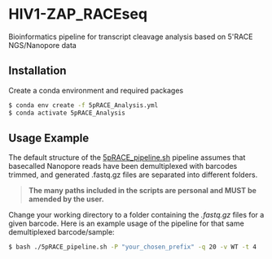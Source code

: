 # HIV1-ZAP_RACEseq
Bioinformatics pipeline for transcript cleavage analysis based on 5'RACE NGS/Nanopore data

## Installation
Create a conda environment and required packages

```bash
$ conda env create -f 5pRACE_Analysis.yml
$ conda activate 5pRACE_Analysis
```

## Usage Example

The default structure of the [5pRACE_pipeline.sh](code%2F5pRACE_pipeline.sh) pipeline assumes that basecalled Nanopore reads have been demultiplexed with barcodes trimmed, and generated .fastq.gz files are separated into different folders.

>**The many paths included in the scripts are personal and MUST be amended by the user.**

Change your working directory to a folder containing the *.fastq.gz* files for a given barcode. Here is an example usage of the pipeline for that same demultiplexed barcode/sample:

```bash
$ bash ./5pRACE_pipeline.sh -P "your_chosen_prefix" -q 20 -v WT -t 4
```
